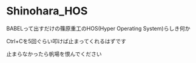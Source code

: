 # Shinohara_HOS
BABELって出すだけの篠原重工のHOS(Hyper Operating System)らしき何か

Ctrl+Cを5回ぐらい叩けば止まってくれるはずです

止まらなかったら帆場を恨んでください
